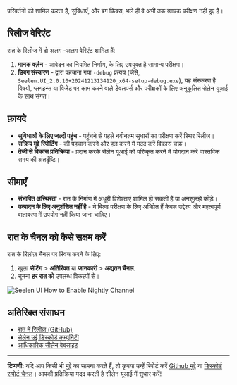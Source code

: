 परिवर्तनों को शामिल करता है, सुविधाएँ, और बग फिक्स, भले ही वे अभी तक व्यापक परीक्षण नहीं हुए
हैं।

## रिलीज वेरिएंट

रात के रिलीज में दो अलग -अलग वेरिएंट शामिल हैं:

1. **मानक वर्ज़न** - आवेदन का नियमित निर्माण, के लिए उपयुक्त है सामान्य परीक्षण।
2. **डिबग संस्करण** - द्वारा पहचाना गया `-debug` प्रत्यय (जैसे,
   `Seelen.UI_2.0.10+20241213134120_x64-setup-debug.exe`), यह संस्करण है विषयों,
   प्लगइन्स या विजेट पर काम करने वाले डेवलपर्स और परीक्षकों के लिए अनुकूलित सेलेन यूआई के साथ
   संगत।

## फ़ायदे

- **सुविधाओं के लिए जल्दी पहुंच** - पहुंचने से पहले नवीनतम सुधारों का परीक्षण करें स्थिर रिलीज़।
- **सक्रिय मुद्दे रिपोर्टिंग** - की पहचान करने और हल करने में मदद करें विकास चक्र।
- **तेजी से विकास प्रतिक्रिया** - प्रदान करके सेलेन यूआई को परिष्कृत करने में योगदान करें
  वास्तविक समय की अंतर्दृष्टि।

## सीमाएँ

- **संभावित अस्थिरता** - रात के निर्माण में अधूरी विशेषताएं शामिल हो सकती हैं या अनसुलझे कीड़े।
- **उत्पादन के लिए अनुशंसित नहीं है** - ये बिल्ड परीक्षण के लिए अभिप्रेत हैं केवल उद्देश्य और
  महत्वपूर्ण वातावरण में उपयोग नहीं किया जाना चाहिए।

## रात के चैनल को कैसे सक्षम करें

रात के रिलीज़ चैनल पर स्विच करने के लिए:

1. खुला **सेटिंग** > **अतिरिक्त** या **जानकारी** > **अद्यतन चैनल**.
2. चुनना **हर रात को** उपलब्ध विकल्पों से।

![Seelen UI How to Enable Nightly Channel](https://github.com/user-attachments/assets/ae88aeac-98cc-4424-a9e7-fb59740b694e)

## अतिरिक्त संसाधन

- [रात में रिलीज़ (GitHub)](https://github.com/eythaann/Seelen-UI/releases/tag/nightly)
- [सेलेन उई डिस्कोर्ड कम्युनिटी](https://discord.gg/ABfASx5ZAJ)
- [आधिकारिक सीलेन वेबसाइट](https://seelen.io)

---

**टिप्पणी:** यदि आप किसी भी मुद्दे का सामना करते हैं, तो कृपया उन्हें रिपोर्ट करें
[Github मुद्दे](https://github.com/eythaann/Seelen-UI/issues) या
[डिस्कोर्ड सपोर्ट चैनल](https://discord.gg/ABfASx5ZAJ)। आपकी प्रतिक्रिया मदद करती है
सीलेन यूआई में सुधार करें!
